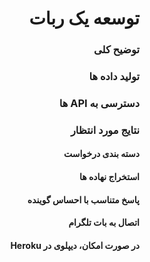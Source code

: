 <div dir="rtl" align='right'>

# توسعه یک ربات 
### توضیح کلی
### تولید داده ها
### دسترسی به API ها
### نتایج مورد انتظار
#### دسته بندی درخواست
#### استخراج نهاده ها
#### پاسخ متناسب با احساس گوینده
#### اتصال به بات تلگرام
#### در صورت امکان، دیپلوی در Heroku

